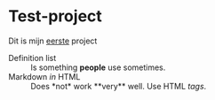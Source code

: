 # Test-project
Dit is mijn <u>eerste</u> project


<dl>
  <dt>Definition list</dt>
  <dd>Is something <b>people</b> use sometimes.</dd>

<dt>Markdown <i>in</i> HTML</dt>
<dd>Does *not* <span syle="text-decoration: underline">work</span> **very** well. Use HTML <em>tags</em>.</dd>
</dl>
